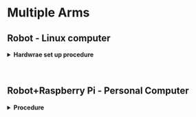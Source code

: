 # Multiple Arms

## Robot - Linux computer


<details>
  <summary><strong>Hardwrae set up procedure</strong></summary>




</details>



<br>
<br>

## Robot+Raspberry Pi - Personal Computer

<details>
  <summary><strong>Procedure</strong></summary>

Still not working... comming soon


</details>

<br>

